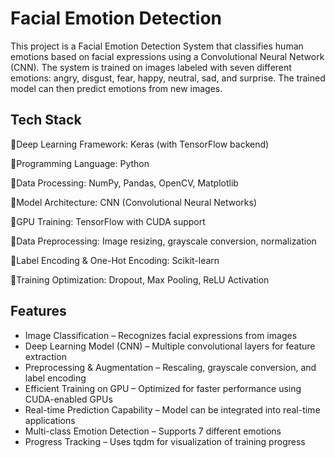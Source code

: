 # Facial Emotion Detection

This project is a Facial Emotion Detection System that classifies human emotions based on facial expressions using a Convolutional Neural Network (CNN). The system is trained on images labeled with seven different emotions: angry, disgust, fear, happy, neutral, sad, and surprise. The trained model can then predict emotions from new images.


## Tech Stack

🔹Deep Learning Framework: Keras (with TensorFlow backend)

🔹Programming Language: Python

🔹Data Processing: NumPy, Pandas, OpenCV, Matplotlib

🔹Model Architecture: CNN (Convolutional Neural Networks)

🔹GPU Training: TensorFlow with CUDA support

🔹Data Preprocessing: Image resizing, grayscale conversion, normalization

🔹Label Encoding & One-Hot Encoding: Scikit-learn

🔹Training Optimization: Dropout, Max Pooling, ReLU Activation
## Features

- Image Classification – Recognizes facial expressions from images
- Deep Learning Model (CNN) – Multiple convolutional layers for feature extraction
- Preprocessing & Augmentation – Rescaling, grayscale conversion, and label encoding
- Efficient Training on GPU – Optimized for faster performance using CUDA-enabled GPUs
- Real-time Prediction Capability – Model can be integrated into real-time applications
- Multi-class Emotion Detection – Supports 7 different emotions
- Progress Tracking – Uses tqdm for visualization of training progress

